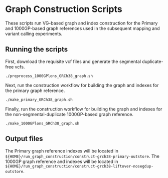 # Graph Construction Scripts

These scripts run VG-based graph and index construction for the Primary and 1000GP-based graph references used in the subsequent mapping and variant calling experiments.

## Running the scripts

First, download the requisite vcf files and generate the segmental duplicate-free vcfs.

```
./preprocess_1000GPlons_GRCh38_graph.sh
```

Next, run the construction workflow for building the graph and indexes for the primary graph reference.

```
./make_primary_GRCh38_graph.sh
```

Finally, run the construction workflow for building the graph and indexes for the non-segmental-duplicate 1000GP-based graph reference.

```
./make_1000GPlons_GRCh38_graph.sh
```

## Output files

The Primary graph reference indexes will be located in `${HOME}/run_graph_construction/construct-grch38-primary-outstore`.
The 1000GP graph reference and indexes will be located in `${HOME}/run_graph_construction/construct-grch38-liftover-nosegdup-outstore`.

